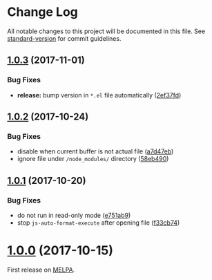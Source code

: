 <!-- markdownlint-disable -->
# Change Log

All notable changes to this project will be documented in this file. See [standard-version](https://github.com/conventional-changelog/standard-version) for commit guidelines.

<a name="1.0.3"></a>
## [1.0.3](https://github.com/ybiquitous/js-auto-format-mode/compare/1.0.2...1.0.3) (2017-11-01)


### Bug Fixes

* **release:** bump version in `*.el` file automatically ([2ef37fd](https://github.com/ybiquitous/js-auto-format-mode/commit/2ef37fd))



<a name="1.0.2"></a>
## [1.0.2](https://github.com/ybiquitous/js-auto-format-mode/compare/1.0.1...1.0.2) (2017-10-24)


### Bug Fixes

* disable when current buffer is not actual file ([a7d47eb](https://github.com/ybiquitous/js-auto-format-mode/commit/a7d47eb))
* ignore file under `/node_modules/` directory ([58eb490](https://github.com/ybiquitous/js-auto-format-mode/commit/58eb490))



<a name="1.0.1"></a>
## [1.0.1](https://github.com/ybiquitous/js-auto-format-mode/compare/1.0.0...1.0.1) (2017-10-20)


### Bug Fixes

* do not run in read-only mode ([e751ab9](https://github.com/ybiquitous/js-auto-format-mode/commit/e751ab9))
* stop `js-auto-format-execute` after opening file ([f33cb74](https://github.com/ybiquitous/js-auto-format-mode/commit/f33cb74))



<a name="1.0.0"></a>
# [1.0.0](https://github.com/ybiquitous/js-auto-format-mode/releases/tag/1.0.0) (2017-10-15)

First release on [MELPA](https://melpa.org/).
